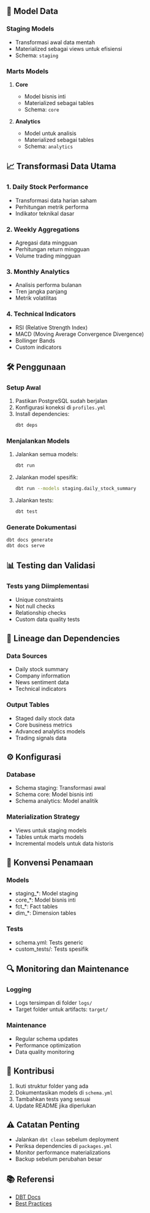 
## 🎯 Model Data

### Staging Models
- Transformasi awal data mentah
- Materialized sebagai views untuk efisiensi
- Schema: `staging`

### Marts Models
1. **Core**
   - Model bisnis inti
   - Materialized sebagai tables
   - Schema: `core`

2. **Analytics**
   - Model untuk analisis
   - Materialized sebagai tables
   - Schema: `analytics`

## 📈 Transformasi Data Utama

### 1. Daily Stock Performance
- Transformasi data harian saham
- Perhitungan metrik performa
- Indikator teknikal dasar

### 2. Weekly Aggregations
- Agregasi data mingguan
- Perhitungan return mingguan
- Volume trading mingguan

### 3. Monthly Analytics
- Analisis performa bulanan
- Tren jangka panjang
- Metrik volatilitas

### 4. Technical Indicators
- RSI (Relative Strength Index)
- MACD (Moving Average Convergence Divergence)
- Bollinger Bands
- Custom indicators

## 🛠 Penggunaan

### Setup Awal
1. Pastikan PostgreSQL sudah berjalan
2. Konfigurasi koneksi di `profiles.yml`
3. Install dependencies:
   ```bash
   dbt deps
   ```

### Menjalankan Models
1. Jalankan semua models:
   ```bash
   dbt run
   ```

2. Jalankan model spesifik:
   ```bash
   dbt run --models staging.daily_stock_summary
   ```

3. Jalankan tests:
   ```bash
   dbt test
   ```

### Generate Dokumentasi
```bash
dbt docs generate
dbt docs serve
```

## 📊 Testing dan Validasi

### Tests yang Diimplementasi
- Unique constraints
- Not null checks
- Relationship checks
- Custom data quality tests

## 🔄 Lineage dan Dependencies

### Data Sources
- Daily stock summary
- Company information
- News sentiment data
- Technical indicators

### Output Tables
- Staged daily stock data
- Core business metrics
- Advanced analytics models
- Trading signals data

## ⚙️ Konfigurasi

### Database
- Schema staging: Transformasi awal
- Schema core: Model bisnis inti
- Schema analytics: Model analitik

### Materialization Strategy
- Views untuk staging models
- Tables untuk marts models
- Incremental models untuk data historis

## 📝 Konvensi Penamaan

### Models
- staging_*: Model staging
- core_*: Model bisnis inti
- fct_*: Fact tables
- dim_*: Dimension tables

### Tests
- schema.yml: Tests generic
- custom_tests/: Tests spesifik

## 🔍 Monitoring dan Maintenance

### Logging
- Logs tersimpan di folder `logs/`
- Target folder untuk artifacts: `target/`

### Maintenance
- Regular schema updates
- Performance optimization
- Data quality monitoring

## 🤝 Kontribusi

1. Ikuti struktur folder yang ada
2. Dokumentasikan models di `schema.yml`
3. Tambahkan tests yang sesuai
4. Update README jika diperlukan

## ⚠️ Catatan Penting

- Jalankan `dbt clean` sebelum deployment
- Periksa dependencies di `packages.yml`
- Monitor performance materializations
- Backup sebelum perubahan besar

## 📚 Referensi

- [DBT Docs](https://docs.getdbt.com/)
- [Best Practices](https://docs.getdbt.com/guides/best-practices)